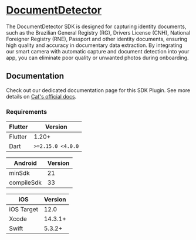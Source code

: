 # [DocumentDetector](https://docs.caf.io/sdks/flutter/getting-started/document-detector/v7-and-above)

The DocumentDetector SDK is designed for capturing identity documents, such as the Brazilian General Registry (RG), Drivers License (CNH), National Foreigner Registry (RNE), Passport and other identity documents, ensuring high quality and accuracy in documentary data extraction. By integrating our smart camera with automatic capture and document detection into your app, you can eliminate poor quality or unwanted photos during onboarding.

## Documentation

Check out our dedicated documentation page for this SDK Plugin. See more details on [Caf's official docs](https://docs.caf.io/sdks/flutter/getting-started/document-detector/v7-and-above).

### Requirements

| Flutter | Version |
| ------- | ------- |
| Flutter | 1.20+ |
| Dart | `>=2.15.0 <4.0.0` |

| Android | Version |
| ------- | ------- |
| minSdk | 21 |
| compileSdk | 33 |

| iOS | Version |
| --- | ------- |
| iOS Target | 12.0 |
| Xcode | 14.3.1+ |
| Swift | 5.3.2+ |
